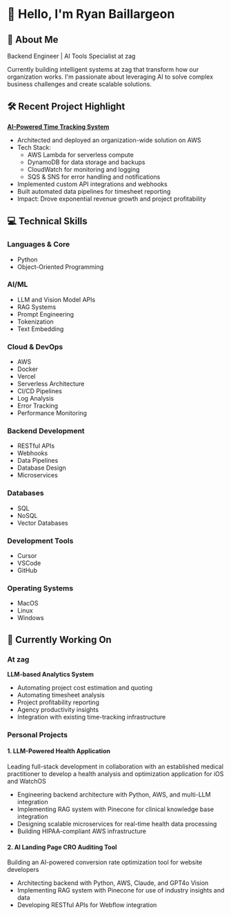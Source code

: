# 👋 Hello, I'm Ryan Baillargeon

## 🚀 About Me
Backend Engineer | AI Tools Specialist at zag

Currently building intelligent systems at zag that transform how our organization works. I'm passionate about leveraging AI to solve complex business challenges and create scalable solutions.

## 🛠️ Recent Project Highlight
**[AI-Powered Time Tracking System](https://github.com/ryanbaill/timetracking-automation)**
- Architected and deployed an organization-wide solution on AWS
- Tech Stack:
  - AWS Lambda for serverless compute
  - DynamoDB for data storage and backups
  - CloudWatch for monitoring and logging
  - SQS & SNS for error handling and notifications
- Implemented custom API integrations and webhooks
- Built automated data pipelines for timesheet reporting
- Impact: Drove exponential revenue growth and project profitability

## 💻 Technical Skills

### Languages & Core
- Python
- Object-Oriented Programming

### AI/ML
- LLM and Vision Model APIs
- RAG Systems
- Prompt Engineering
- Tokenization
- Text Embedding

### Cloud & DevOps
- AWS
- Docker
- Vercel
- Serverless Architecture
- CI/CD Pipelines
- Log Analysis
- Error Tracking
- Performance Monitoring

### Backend Development
- RESTful APIs
- Webhooks
- Data Pipelines
- Database Design
- Microservices

### Databases
- SQL
- NoSQL
- Vector Databases

### Development Tools
- Cursor
- VSCode
- GitHub

### Operating Systems
- MacOS
- Linux
- Windows

## 🌱 Currently Working On

### At zag
**LLM-based Analytics System**
- Automating project cost estimation and quoting
- Automating timesheet analysis
- Project profitability reporting
- Agency productivity insights
- Integration with existing time-tracking infrastructure

### Personal Projects

#### 1. LLM-Powered Health Application
Leading full-stack development in collaboration with an established medical practitioner to develop a health analysis and optimization application for iOS and WatchOS
- Engineering backend architecture with Python, AWS, and multi-LLM integration
- Implementing RAG system with Pinecone for clinical knowledge base integration
- Designing scalable microservices for real-time health data processing
- Building HIPAA-compliant AWS infrastructure

#### 2. AI Landing Page CRO Auditing Tool
Building an AI-powered conversion rate optimization tool for website developers
- Architecting backend with Python, AWS, Claude, and GPT4o Vision
- Implementing RAG system with Pinecone for use of industry insights and data
- Developing RESTful APIs for Webflow integration

